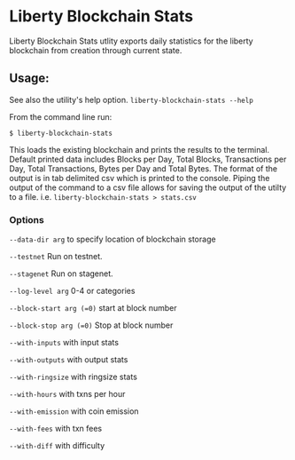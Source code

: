 # Liberty Blockchain Stats

Liberty Blockchain Stats utlity exports daily statistics for the liberty blockchain from creation through current state.

## Usage:

See also the utility's help option. `liberty-blockchain-stats --help`

From the command line run:

`$ liberty-blockchain-stats`

This loads the existing blockchain and prints the results to the terminal. Default printed data includes Blocks per Day, Total Blocks,	Transactions per Day, Total Transactions, Bytes per Day and Total Bytes. The format of the output is in tab delimited csv which is printed to the console. Piping the output of the command to a csv file allows for saving the output of the utilty to a file.
i.e. `liberty-blockchain-stats > stats.csv` 

### Options
`--data-dir arg` 
to specify location of blockchain storage

`--testnet` 
Run on testnet.

`--stagenet`
Run on stagenet.

`--log-level arg`
0-4 or categories

`--block-start arg (=0)`
start at block number

`--block-stop arg (=0)`
Stop at block number

`--with-inputs`
with input stats

`--with-outputs`
with output stats

`--with-ringsize`
with ringsize stats

`--with-hours`
with txns per hour

`--with-emission`
with coin emission

`--with-fees`
with txn fees

`--with-diff`
with difficulty
